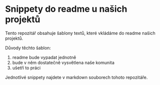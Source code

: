 # Snippety do readme u našich projektů
Tento repozitář obsahuje šablony textů, které vkládáme do readme našich projektů.


Důvody těchto šablon:
1. readme bude vypadat jednotně
2. bude v něm dostatečně vysvětlena naše komunita
3. ušetří to práci

Jednotlivé snippety najdete v markdown souborech tohoto repozitáře.